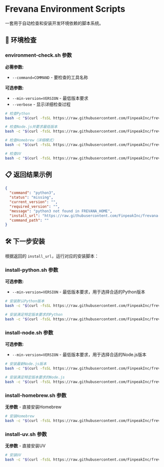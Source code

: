 # Frevana Environment Scripts

一套用于自动检查和安装开发环境依赖的脚本系统。

## 🚀 环境检查

### environment-check.sh 参数

**必需参数:**
- `--command=COMMAND` - 要检查的工具名称

**可选参数:**
- `--min-version=VERSION` - 最低版本要求
- `--verbose` - 显示详细检查过程

```bash
# 检查Python
bash -c "$(curl -fsSL https://raw.githubusercontent.com/FinpeakInc/frevana-scripts/refs/heads/master/tools/environment-check.sh)" -- --command="python3"

# 检查Node.js并要求最低版本
bash -c "$(curl -fsSL https://raw.githubusercontent.com/FinpeakInc/frevana-scripts/refs/heads/master/tools/environment-check.sh)" -- --command="node" --min-version="18.0.0"

# 检查Homebrew（详细模式）
bash -c "$(curl -fsSL https://raw.githubusercontent.com/FinpeakInc/frevana-scripts/refs/heads/master/tools/environment-check.sh)" -- --command="brew" --verbose

# 检查UV
bash -c "$(curl -fsSL https://raw.githubusercontent.com/FinpeakInc/frevana-scripts/refs/heads/master/tools/environment-check.sh)" -- --command="uv"
```

## 📋 返回结果示例

```json
{
  "command": "python3",
  "status": "missing",
  "current_version": "",
  "required_version": "",
  "message": "python3 not found in FREVANA_HOME",
  "install_url": "https://raw.githubusercontent.com/FinpeakInc/frevana-scripts/refs/heads/master/installers/install-python.sh",
  "command_path": ""
}
```

## 🛠 下一步安装

根据返回的 `install_url`，运行对应的安装脚本：

### install-python.sh 参数

**可选参数:**
- `--min-version=VERSION` - 最低版本要求，用于选择合适的Python版本

```bash
# 安装默认Python版本
bash -c "$(curl -fsSL https://raw.githubusercontent.com/FinpeakInc/frevana-scripts/refs/heads/master/installers/install-python.sh)"

# 安装满足特定版本要求的Python
bash -c "$(curl -fsSL https://raw.githubusercontent.com/FinpeakInc/frevana-scripts/refs/heads/master/installers/install-python.sh)" -- --min-version="3.12.0"
```

### install-node.sh 参数

**可选参数:**
- `--min-version=VERSION` - 最低版本要求，用于选择合适的Node.js版本

```bash
# 安装最新Node.js版本
bash -c "$(curl -fsSL https://raw.githubusercontent.com/FinpeakInc/frevana-scripts/refs/heads/master/installers/install-node.sh)"

# 安装满足特定版本要求的Node.js
bash -c "$(curl -fsSL https://raw.githubusercontent.com/FinpeakInc/frevana-scripts/refs/heads/master/installers/install-node.sh)" -- --min-version="20.0.0"
```

### install-homebrew.sh 参数

**无参数** - 直接安装Homebrew

```bash
# 安装Homebrew
bash -c "$(curl -fsSL https://raw.githubusercontent.com/FinpeakInc/frevana-scripts/refs/heads/master/installers/install-homebrew.sh)"
```

### install-uv.sh 参数

**无参数** - 直接安装UV

```bash
# 安装UV
bash -c "$(curl -fsSL https://raw.githubusercontent.com/FinpeakInc/frevana-scripts/refs/heads/master/installers/install-uv.sh)"
```